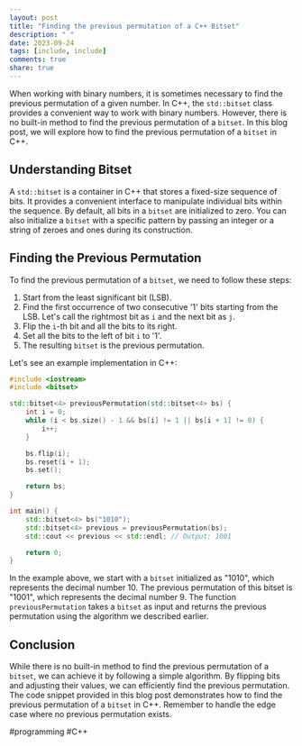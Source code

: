 ```yaml
---
layout: post
title: "Finding the previous permutation of a C++ Bitset"
description: " "
date: 2023-09-24
tags: [include, include]
comments: true
share: true
---
```


When working with binary numbers, it is sometimes necessary to find the previous permutation of a given number. In C++, the `std::bitset` class provides a convenient way to work with binary numbers. However, there is no built-in method to find the previous permutation of a `bitset`. In this blog post, we will explore how to find the previous permutation of a `bitset` in C++.

## Understanding Bitset

A `std::bitset` is a container in C++ that stores a fixed-size sequence of bits. It provides a convenient interface to manipulate individual bits within the sequence. By default, all bits in a `bitset` are initialized to zero. You can also initialize a `bitset` with a specific pattern by passing an integer or a string of zeroes and ones during its construction.

## Finding the Previous Permutation

To find the previous permutation of a `bitset`, we need to follow these steps:

1. Start from the least significant bit (LSB).
2. Find the first occurrence of two consecutive '1' bits starting from the LSB. Let's call the rightmost bit as `i` and the next bit as `j`.
3. Flip the `i`-th bit and all the bits to its right.
4. Set all the bits to the left of bit `i` to '1'.
5. The resulting `bitset` is the previous permutation.

Let's see an example implementation in C++:

```cpp
#include <iostream>
#include <bitset>

std::bitset<4> previousPermutation(std::bitset<4> bs) {
    int i = 0;
    while (i < bs.size() - 1 && bs[i] != 1 || bs[i + 1] != 0) {
        i++;
    }

    bs.flip(i);
    bs.reset(i + 1);
    bs.set();

    return bs;
}

int main() {
    std::bitset<4> bs("1010");
    std::bitset<4> previous = previousPermutation(bs);
    std::cout << previous << std::endl; // Output: 1001

    return 0;
}
```

In the example above, we start with a `bitset` initialized as "1010", which represents the decimal number 10. The previous permutation of this bitset is "1001", which represents the decimal number 9. The function `previousPermutation` takes a `bitset` as input and returns the previous permutation using the algorithm we described earlier.

## Conclusion

While there is no built-in method to find the previous permutation of a `bitset`, we can achieve it by following a simple algorithm. By flipping bits and adjusting their values, we can efficiently find the previous permutation. The code snippet provided in this blog post demonstrates how to find the previous permutation of a `bitset` in C++. Remember to handle the edge case where no previous permutation exists.

#programming #C++